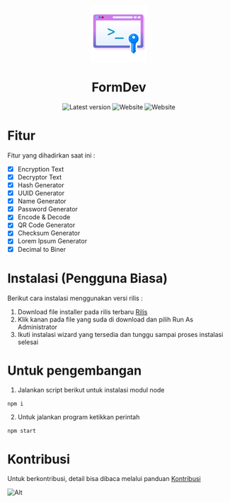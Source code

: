 <p align="center">
  <img width="128" align="center" src="/build/icon.png">
</p>
<h1 align="center">
  FormDev
</h1>
<p align="center">
  <a style="text-decoration:none" href="https://github.com/rzak23/FormDev/releases" target="_blank">
    <img src="https://img.shields.io/badge/version-1.13.14-green" alt="Latest version" />
  </a>
  <a style="text-decoration:none" href="https://rzak23.github.io" target="_blank">
    <img src="https://img.shields.io/badge/website-rzak23.github.io-yellow" alt="Website" />
  </a>
  <a style="text-decoration:none" href="https://electronjs.org" target="_blank">
    <img src="https://img.shields.io/badge/build-electron-blue?logo=electron" alt="Website" />
  </a>
</p>

# Fitur

Fitur yang dihadirkan saat ini :

- [x] Encryption Text
- [x] Decryptor Text
- [x] Hash Generator
- [x] UUID Generator
- [x] Name Generator
- [x] Password Generator
- [x] Encode & Decode
- [x] QR Code Generator
- [x] Checksum Generator
- [x] Lorem Ipsum Generator
- [x] Decimal to Biner

# Instalasi (Pengguna Biasa)

Berikut cara instalasi menggunakan versi rilis :

1. Download file installer pada rilis terbaru [Rilis](https://github.com/rzak23/FormDev/releases)
2. Klik kanan pada file yang suda di download dan pilih Run As Administrator
3. Ikuti instalasi wizard yang tersedia dan tunggu sampai proses instalasi selesai

# Untuk pengembangan

1. Jalankan script berikut untuk instalasi modul node
```
npm i
```
2. Untuk jalankan program ketikkan perintah
```
npm start
```

# Kontribusi

Untuk berkontribusi, detail bisa dibaca melalui panduan [Kontribusi](CONTRIBUTING.md)

![Alt](https://repobeats.axiom.co/api/embed/e8596283d620ecf46f9b2352d45823901610e81a.svg "Repobeats analytics image")